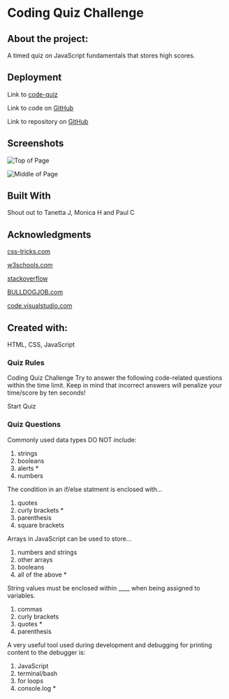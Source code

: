 # Coding Quiz Challenge

## About the project:
A timed quiz on JavaScript fundamentals that stores high scores.

## Deployment

Link to [code-quiz](https://rachel-reidenga.github.io/code-quiz/)

Link to code on [GitHub](https://github.com/Rachel-Reidenga/code-quiz/blob/Rachel-Reidenga.github.io/script.js)

Link to repository on [GitHub](https://github.com/Rachel-Reidenga/code-quiz)

## Screenshots

![Top of Page](./code-quiz/assets/screenshots/SS1)

![Middle of Page](./code-quiz/assets/screenshots/SS2)

## Built With

Shout out to Tanetta J, Monica H and Paul C

## Acknowledgments

[css-tricks.com](https://css-tricks.com/)

[w3schools.com](https://www.w3schools.com/)

[stackoverflow](https://stackoverflow.com/)

[BULLDOGJOB.com](https://bulldogjob.com/news/449-how-to-write-a-good-readme-for-your-github-project)

[code.visualstudio.com](https://code.visualstudio.com/docs/languages/markdown)

## Created with:
HTML, CSS, JavaScript


### Quiz Rules
Coding Quiz Challenge
Try to answer the following code-related questions within the time limit.
Keep in mind that incorrect answers will penalize your time/score by ten seconds!

Start Quiz

### Quiz Questions
Commonly used data types DO NOT include:
1. strings
2. booleans
3. alerts *
4. numbers

The condition in an if/else statment is enclosed with...
1. quotes
2. curly brackets *
3. parenthesis
4. square brackets

Arrays in JavaScript can be used to store...
1. numbers and strings
2. other arrays
3. booleans
4. all of the above *

String values must be enclosed within ____ when being assigned to variables.
1. commas
2. curly brackets
3. quotes *
4. parenthesis

A very useful tool used during development and debugging for printing content to the debugger is:
1. JavaScript
2. terminal/bash
3. for loops
4. console.log *
